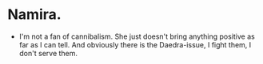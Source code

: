 # Namira.
- I'm not a fan of cannibalism. She just doesn't bring anything positive as far as I can tell. And obviously there is the Daedra-issue, I fight them, I don't serve them.
